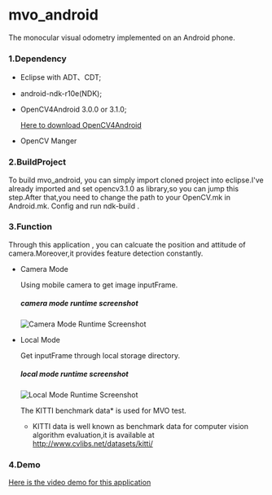 # mvo_android
The monocular visual odometry implemented on an Android phone.
### 1.Dependency
* Eclipse with ADT、CDT;

* android-ndk-r10e(NDK);
* OpenCV4Android 3.0.0 or 3.1.0;

  [Here to download OpenCV4Android](http://opencv.org/downloads.html)
* OpenCV Manger

### 2.BuildProject
To build mvo_android, you can simply import cloned project into eclipse.I've already imported and set opencv3.1.0 as library,so you can jump this step.After that,you need to change the path to your OpenCV.mk in Android.mk. Config and run ndk-build . 

### 3.Function
Through this application , you can calcuate the position and attitude of camera.Moreover,it provides feature detection constantly.

* Camera Mode

  Using mobile camera to get image inputFrame.
  ##### camera mode runtime screenshot
  ![Camera Mode Runtime Screenshot](http://7xqxgd.com1.z0.glb.clouddn.com/camrea_%E5%89%AF%E6%9C%AC.png)
* Local Mode

  Get inputFrame through local storage directory.
  ##### local mode runtime screenshot
  ![Local Mode Runtime Screenshot](http://7xqxgd.com1.z0.glb.clouddn.com/Screenshot_2016-06-06-18-17-52.png?imageView/2/w/619/q/90)
  
  The KITTI benchmark data* is used for MVO test.    
  * KITTI data is well known as benchmark data for computer vision algorithm evaluation,it
  is available at http://www.cvlibs.net/datasets/kitti/ 

### 4.Demo
  [Here is the video demo for this application](http://v.youku.com/v_show/id_XMTU5OTQ5Njk0NA==.html?x&sharefrom=android)

